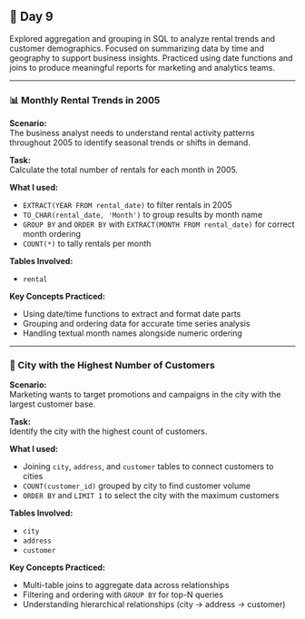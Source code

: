 ## 📅 Day 9  
Explored aggregation and grouping in SQL to analyze rental trends and customer demographics. Focused on summarizing data by time and geography to support business insights. Practiced using date functions and joins to produce meaningful reports for marketing and analytics teams.

---

### 📊 Monthly Rental Trends in 2005  
**Scenario:**  
The business analyst needs to understand rental activity patterns throughout 2005 to identify seasonal trends or shifts in demand.

**Task:**  
Calculate the total number of rentals for each month in 2005.

**What I used:**  
- `EXTRACT(YEAR FROM rental_date)` to filter rentals in 2005  
- `TO_CHAR(rental_date, 'Month')` to group results by month name  
- `GROUP BY` and `ORDER BY` with `EXTRACT(MONTH FROM rental_date)` for correct month ordering  
- `COUNT(*)` to tally rentals per month  

**Tables Involved:**  
- `rental`

**Key Concepts Practiced:**  
- Using date/time functions to extract and format date parts  
- Grouping and ordering data for accurate time series analysis  
- Handling textual month names alongside numeric ordering  

---

### 🌆 City with the Highest Number of Customers  
**Scenario:**  
Marketing wants to target promotions and campaigns in the city with the largest customer base.

**Task:**  
Identify the city with the highest count of customers.

**What I used:**  
- Joining `city`, `address`, and `customer` tables to connect customers to cities  
- `COUNT(customer_id)` grouped by city to find customer volume  
- `ORDER BY` and `LIMIT 1` to select the city with the maximum customers  

**Tables Involved:**  
- `city`  
- `address`  
- `customer`

**Key Concepts Practiced:**  
- Multi-table joins to aggregate data across relationships  
- Filtering and ordering with `GROUP BY` for top-N queries  
- Understanding hierarchical relationships (city → address → customer)  
